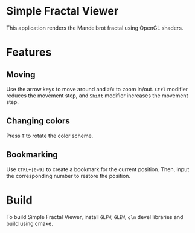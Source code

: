 # Simple Fractal Viewer

This application renders the Mandelbrot fractal using OpenGL shaders.

# Features

## Moving

Use the arrow keys to move around and `z`/`x` to zoom in/out. `Ctrl` modifier reduces the movement step, and `Shift` modifier increases the movement step.

## Changing colors

Press `T` to rotate the color scheme.

## Bookmarking

Use `CTRL+[0-9]` to create a bookmark for the current position. Then, input the corresponding number to restore the position.

# Build

To build Simple Fractal Viewer, install `GLFW`, `GLEW`, `glm` devel libraries and build using cmake.
